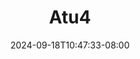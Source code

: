 --- 
title: "Atu4"
description: "   video bokep Atu4 durasi panjang full baru"
date: 2024-09-18T10:47:33-08:00
file_code: "enfjkronhsfh"
draft: false
cover: "6ut26dxk5lsez763.jpg"
tags: ["indo", "bokep-indo", "bokep-viral", "bokep-ig"]
length: 2040
fld_id: "1483178"
foldername: "Atu"
categories: ["Atu"]
views: 0
---